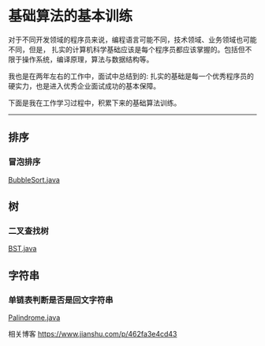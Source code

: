 # 基础算法的基本训练
对于不同开发领域的程序员来说，编程语言可能不同，技术领域、业务领域也可能不同，但是，
扎实的计算机科学基础应该是每个程序员都应该掌握的。包括但不限于操作系统，编译原理，算法与数据结构等。

我也是在两年左右的工作中，面试中总结到的: 扎实的基础是每一个优秀程序员的硬实力，也是进入优秀企业面试成功的基本保障。

下面是我在工作学习过程中，积累下来的基础算法训练。

---
## 排序

### 冒泡排序
[BubbleSort.java](https://github.com/gsonkeno/algorithms/blob/master/src/main/java/com/gsonkeno/algorithms/sort/BubbleSort.java)

## 树

### 二叉查找树
[BST.java](https://github.com/gsonkeno/algorithms/blob/master/src/main/java/com/gsonkeno/algorithms/tree/BST.java)


## 字符串

### 单链表判断是否是回文字符串
[Palindrome.java](https://github.com/gsonkeno/algorithms/blob/master/src/main/java/com/gsonkeno/algorithms/strings/Palindrome.java)

相关博客 https://www.jianshu.com/p/462fa3e4cd43

